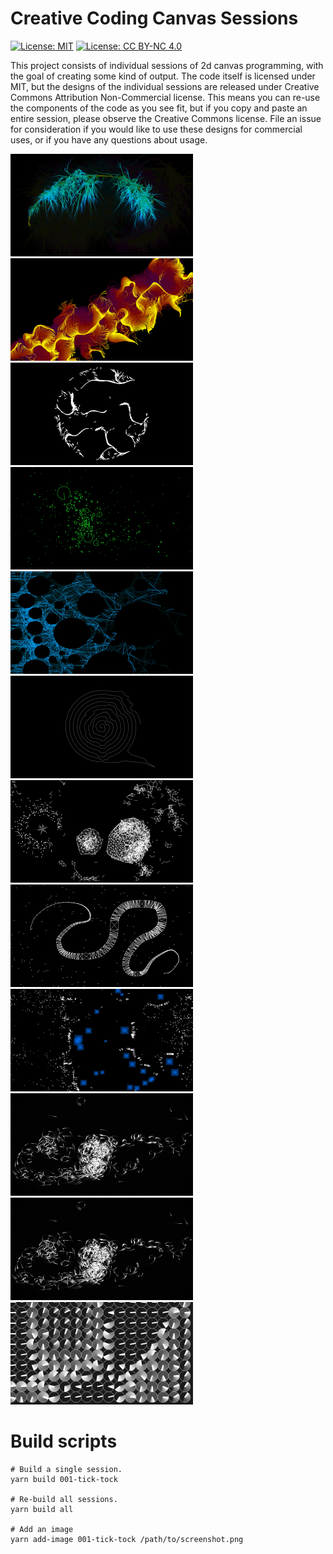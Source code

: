 # Creative Coding Canvas Sessions

[![License: MIT](https://img.shields.io/badge/License-MIT-yellow.svg)](https://opensource.org/licenses/MIT) [![License: CC BY-NC 4.0](https://licensebuttons.net/l/by-nc/4.0/80x15.png)](http://creativecommons.org/licenses/by-nc/4.0/)

This project consists of individual sessions of 2d canvas programming, with the goal of creating some kind of output. The code itself is licensed under MIT, but the designs of the individual sessions are released under Creative Commons Attribution Non-Commercial license. This means you can re-use the components of the code as you see fit, but if you copy and paste an entire session, please observe the Creative Commons license. File an issue for consideration if you would like to use these designs for commercial uses, or if you have any questions about usage.

[![Session 012-draw-walkers](./012-draw-walkers/thumb.jpg)](https://gregtatum.com/canvas/012-draw-walkers)
[![Session 011-draw-explosions](./011-draw-explosions/thumb.jpg)](https://gregtatum.com/canvas/011-draw-explosions)
[![Session 010-sphere-swarm](./010-sphere-swarm/thumb.jpg)](https://gregtatum.com/canvas/010-sphere-swarm)
[![Session 009-circular-clumps](./009-circular-clumps/thumb.jpg)](https://gregtatum.com/canvas/009-circular-clumps)
[![Session 008-sphere-physics](./008-sphere-physics/thumb.jpg)](https://gregtatum.com/canvas/008-sphere-physics)
[![Session 007-spiral](./007-spiral/thumb.jpg)](https://gregtatum.com/canvas/007-spiral)
[![Session 006-point-clumping](./006-point-clumping/thumb.jpg)](https://gregtatum.com/canvas/006-point-clumping)
[![Session 005-torn-apart](./005-torn-apart/thumb.jpg)](https://gregtatum.com/canvas/005-torn-apart)
[![Session 004-exponential-growth](./004-exponential-growth/thumb.jpg)](https://gregtatum.com/canvas/004-exponential-growth)
[![Session 003-feeding-time](./003-feeding-time/thumb.jpg)](https://gregtatum.com/canvas/003-feeding-time)
[![Session 002-follow-your-buddy](./002-follow-your-buddy/thumb.jpg)](https://gregtatum.com/canvas/002-follow-your-buddy)
[![Session 001-tick-tock](./001-tick-tock/thumb.jpg)](https://gregtatum.com/canvas/001-tick-tock)

# Build scripts

```
# Build a single session.
yarn build 001-tick-tock

# Re-build all sessions.
yarn build all

# Add an image
yarn add-image 001-tick-tock /path/to/screenshot.png
```
